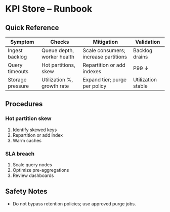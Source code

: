 # KPI Store – Runbook

## Quick Reference
| Symptom | Checks | Mitigation | Validation |
|---|---|---|---|
| Ingest backlog | Queue depth, worker health | Scale consumers; increase partitions | Backlog drains |
| Query timeouts | Hot partitions, skew | Repartition or add indexes | P99 ↓ |
| Storage pressure | Utilization %, growth rate | Expand tier; purge per policy | Utilization stable |

## Procedures
### Hot partition skew
1. Identify skewed keys
2. Repartition or add index
3. Warm caches

### SLA breach
1. Scale query nodes
2. Optimize pre-aggregations
3. Review dashboards

## Safety Notes
- Do not bypass retention policies; use approved purge jobs.
